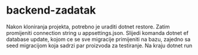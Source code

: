 # backend-zadatak

Nakon kloniranja projekta, potrebno je uraditi dotnet restore. Zatim promijeniti connection string u appsettings.json. 
Slijedi komanda dotnet ef database update, kojom ce se sve migracije primijeniti na bazu, zajedno sa seed migracijom koja sadrzi par proizvoda za testiranje. Na kraju dotnet run

 
